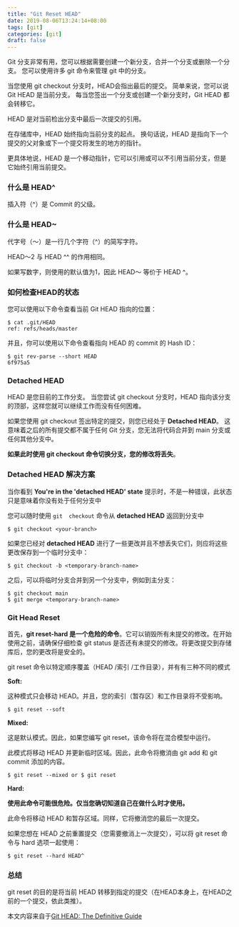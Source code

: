 ```yaml
---
title: "Git Reset HEAD"
date: 2019-08-06T13:24:14+08:00
tags: [git]
categories: [git]
draft: false
---
```


Git 分支非常有用，您可以根据需要创建一个新分支，合并一个分支或删除一个分支。 您可以使用许多 git 命令来管理 git 中的分支。

当您使用 git checkout 分支时，HEAD会指出最后的提交。 简单来说，您可以说 Git HEAD 是当前分支。 每当您签出一个分支或创建一个新分支时，Git HEAD 都会转移它。

HEAD 是对当前检出分支中最后一次提交的引用。

在存储库中，HEAD 始终指向当前分支的起点。 换句话说，HEAD 是指向下一个提交的父对象或下一个提交将发生的地方的指针。

更具体地说，HEAD 是一个移动指针，它可以引用或可以不引用当前分支，但是它始终引用当前提交。

### 什么是 HEAD^

插入符（^）是 Commit 的父级。

### 什么是 HEAD~

代字号（〜）是一行几个字符（^）的简写字符。

HEAD〜2 与 HEAD ^^ 的作用相同。

如果写数字，则使用的默认值为1，因此 HEAD〜 等价于 HEAD ^。

### 如何检查HEAD的状态

您可以使用以下命令查看当前 Git HEAD 指向的位置：

```shell
$ cat .git/HEAD
ref: refs/heads/master
```

并且，你可以使用以下命令查看指向 HEAD 的 commit 的 Hash ID：

```shell
$ git rev-parse --short HEAD
6f975a5
```

### Detached HEAD

HEAD 是您目前的工作分支。 当您尝试 git checkout 分支时，HEAD 指向该分支的顶部，这样您就可以继续工作而没有任何困难。

如果您使用 git checkout <commit sha1> 签出特定的提交，则您已经处于 **Detached HEAD**。 这意味着之后的所有提交都不属于任何 Git 分支，您无法将代码合并到 main 分支或任何其他分支中。

**如果此时使用 git checkout 命令切换分支，您的修改将丢失**。

### Detached HEAD 解决方案

当你看到 **You're in the 'detached HEAD' state** 提示时，不是一种错误，此状态只是意味着你没有处于任何分支中

您可以随时使用 `git  checkout` 命令从 **detached HEAD** 返回到分支中

```shell
$ git checkout <your-branch>
```

如果您已经对 **detached HEAD** 进行了一些更改并且不想丢失它们，则应将这些更改保存到一个临时分支中：

```shell
$ git checkout -b <temporary-branch-name>
```

之后，可以将临时分支合并到另一个分支中，例如到主分支：

```shell
$ git checkout main
$ git merge <temporary-branch-name>
```

### Git Head Reset

首先，**git reset-hard 是一个危险的命令**。它可以销毁所有未提交的修改。在开始使用之前，请确保仔细检查 git status 是否还有未提交的修改。将更改提交到存储库后，您的更改将是安全的。

git reset 命令以特定顺序覆盖（HEAD /索引 /工作目录），并有有三种不同的模式

**Soft:**

这种模式只会移动 HEAD。并且，您的索引（暂存区）和工作目录将不受影响。

```shell
$ git reset --soft
```

**Mixed:**

这是默认模式。因此，如果您编写 git reset，该命令将在混合模型中运行。

此模式将移动 HEAD 并更新临时区域。因此，此命令将撤消由 git add 和 git commit 添加的内容。

```shell
$ git reset --mixed or $ git reset
```

**Hard:**

**使用此命令可能很危险。仅当您确切知道自己在做什么时才使用。**

此命令将移动 HEAD 和暂存区域。同样，它将撤消您的最后一次提交。

如果您想在 HEAD 之前重置提交（您需要撤消上一次提交），可以将 git reset 命令与 hard 选项一起使用：

```shell
$ git reset --hard HEAD^
```

### 总结

git reset 的目的是将当前 HEAD 转移到指定的提交（在HEAD本身上，在HEAD之前的一个提交，依此类推）。

本文内容来自于[Git HEAD: The Definitive Guide](https://acompiler.com/git-head/)
